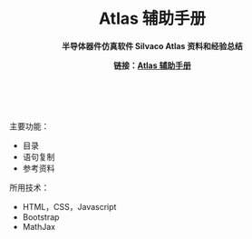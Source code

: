 <header>
    <h1>Atlas 辅助手册</h1>
    <h4>
        <p>半导体器件仿真软件 Silvaco Atlas 资料和经验总结</p>
        <p>链接：<a href='https://wingsj0.github.io/AtlasAuxiliary/' target='_blank'>Atlas 辅助手册</a></p>
    </h4>
</header>
<br/>
<Article>
    <p>
        <span>主要功能：</span>
        <ul>
            <li>目录</li>
            <li>语句复制</li>
            <li>参考资料</li> 
        </ul>
    </p>
    <p>
        <span>所用技术：</span>
        <ul>
            <li>HTML，CSS，Javascript</li>
            <li>Bootstrap</li>
            <li>MathJax</li>
        </ul>
    </p>
</Article>
